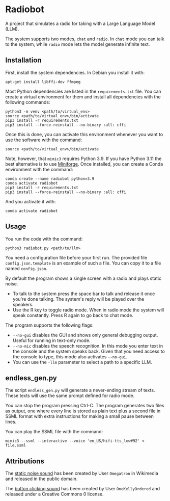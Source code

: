 Radiobot
========
A project that simulates a radio for taking with a Large Language Model (LLM).

The system supports two modes, `chat` and `radio`. In `chat` mode you can talk
to the system, while `radio` mode lets the model generate infinite text.


Installation
------------
First, install the system dependencies. In Debian you install it with:

```
apt-get install libffi-dev ffmpeg
```

Most Python dependencies are listed in the `requirements.txt` file.
You can create a virtual environment for them and install all dependencies
with the following commands:

```
python3 -m venv <path/to/virtual_env>
source <path/to/virtual_env>/bin/activate
pip3 install -r requirements.txt
pip3 install --force-reinstall --no-binary :all: cffi
```

Once this is done, you can activate this environment whenever you want to use
the software with the command:

```
source <path/to/virtual_env>/bin/activate
```

Note, however, that `mimic3` requires Python 3.9. If you have Python 3.11 the
best alternative is to use [Miniforge](https://github.com/conda-forge/miniforge).
Once installed, you can create a Conda environment with the command:

```
conda create --name radiobot python=3.9
conda activate radiobot
pip3 install -r requirements.txt
pip3 install --force-reinstall --no-binary :all: cffi
```

And you activate it with:

```
conda activate radiobot
```

Usage
-----
You run the code with the command:

```
python3 radiobot.py <path/to/llm>
```

You need a configuration file before your first run. The provided file
`config.json.template` is an example of such a file. You can copy it to a
file named `config.json`.

By default the program shows a single screen with a radio and plays static
noise. 

  * To talk to the system press the space bar to talk and release it once
    you're done talking. The system's reply will be played over the speakers.
  * Use the R key to toggle radio mode. When in radio mode the system will
    speak constantly. Press R again to go back to chat mode.

The program supports the following flags:

  * `--no-gui` disables the GUI and shows only general debugging output.
    Useful for running in text-only mode.
  * `--no-mic` disables the speech recognition. In this mode you enter text
    in the console and the system speaks back. Given that you need access to
    the console to type, this mode also activates `--no-gui`.
  * You can use the `-llm` parameter to select a path to a specific LLM.


endless_gen.py
--------------
The script `endless_gen.py` will generate a never-ending stream of texts.
These texts will use the same prompt defined for radio mode.

You can stop the program pressing Ctrl-C. The program generates two files as
output, one where every line is stored as plain text plus a second file in
SSML format with extra instructions for making a small pause between
lines.

You can play the SSML file with the command:

```
mimic3 --ssml --interactive --voice 'en_US/hifi-tts_low#92' < file.ssml
```


Attributions
------------
The [static noise sound](https://commons.wikimedia.org/wiki/File:Gray_noise.ogg)
has been created by User `Omegatron` in Wikimedia 
and released in the public domain.

The [button clicking sound](https://freesound.org/people/OneKellyOrdered/sounds/624631/)
has been created by User `OneKellyOrdered` and released under a
Creative Commons 0 license.
